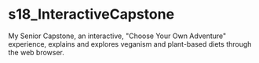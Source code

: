 # s18_InteractiveCapstone
My Senior Capstone, an interactive, "Choose Your Own Adventure" experience, explains and explores veganism and plant-based diets through the web browser.
